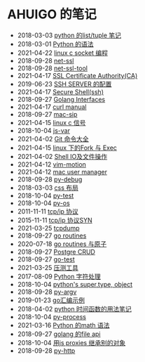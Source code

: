 # AHUIGO 的笔记
- 2018-03-03 [python 的list/tuple 笔记](/b/py/py-var-list) 
- 2018-03-01 [Python 的语法](/b/py/py-expr) 
- 2021-04-22 [linux c socket 编程](/b/c/c-socket) 
- 2018-09-28 [net-ssl](/b/net/ssl-proto) 
- 2018-09-28 [net-ssl-tool](/b/net/ssl-openssl) 
- 2021-04-17 [SSL Certificate Authority(CA)](/b/net/ssl-ca) 
- 2019-06-23 [SSH SERVER 的配置](/b/net/ssh-server) 
- 2021-04-17 [Secure Shell(ssh)](/b/net/ssh-proto) 
- 2018-09-27 [Golang Interfaces](/b/go/16.go-interface) 
- 2021-04-17 [curl manual](/b/c/ops-curl) 
- 2018-09-27 [mac-sip](/b/mac/mac-sip) 
- 2021-04-15 [linux c 信号](/b/c/c-signal) 
- 2018-10-04 [js-var](/b/ria/js-var) 
- 2021-04-02 [Git 命令大全](/b/git/git-) 
- 2021-04-15 [linux 下的Fork 与 Exec](/b/c/shell-redirect-fork2exec) 
- 2021-04-02 [Shell IO及文件操作](/b/c/shell-io-file) 
- 2021-04-12 [vim-motion](/b/vim/vim-motion) 
- 2021-04-12 [mac user manager](/b/mac/mac-user) 
- 2018-09-28 [py-debug](/b/py/py-debug) 
- 2018-03-03 [css 布局](/b/ria/css-layout) 
- 2018-10-04 [py-test](/b/py/py-test) 
- 2018-10-04 [py-os](/b/py/py-os) 
- 2011-11-11 [tcp/ip 协议](/b/net/net-tcpip) 
- 2015-11-11 [tcp/ip 协议SYN](/b/net/net-tcpip-syn) 
- 2021-03-25 [tcpdump](/b/net/net-tcpdump) 
- 2018-09-27 [go routines](/b/go/go-routines) 
- 2020-07-18 [go routines 与原子](/b/go/go-lock-string) 
- 2018-09-27 [Postgre CRUD](/b/db/pg-crud) 
- 2018-09-27 [go-test](/b/go/go-test) 
- 2021-03-25 [压测工具](/b/c/ops-benchmark) 
- 2017-08-09 [Python 字符处理](/b/py/py-str) 
- 2018-10-04 [python's super,type, object](/b/py/py-obj-type-super) 
- 2018-09-28 [py-argv](/b/py/py-argv) 
- 2019-01-23 [go汇编示例](/b/go/go-asm) 
- 2018-04-02 [python 时间函数的用法笔记](/b/py/py-time) 
- 2018-10-04 [py-process](/b/py/py-process) 
- 2021-03-16 [Python 的math 语法](/b/py/math/py-math) 
- 2018-09-27 [golang 的file api](/b/go/go-file) 
- 2018-10-04 [用js proxies 继承别的对象](/b/ria/js-obj-proxies) 
- 2018-09-28 [py-http](/b/py/py-http) 
